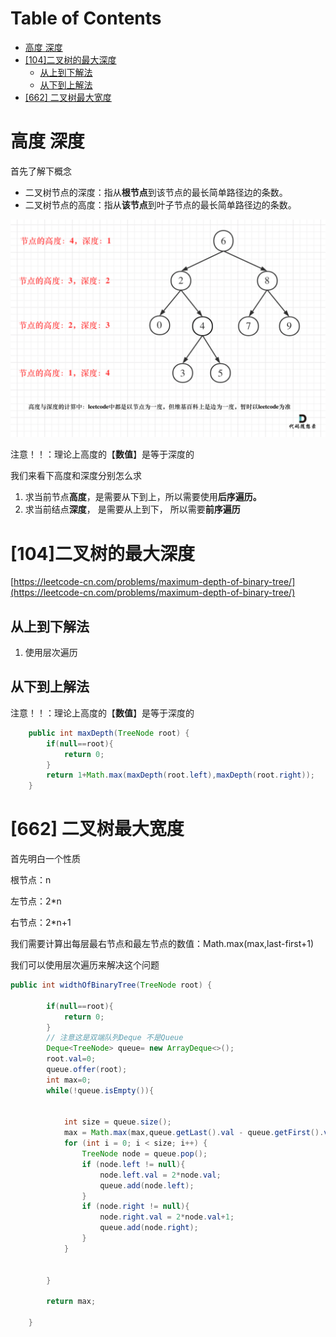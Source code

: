 # Table of Contents

* [高度 深度](#高度-深度)
* [[104]二叉树的最大深度](#104二叉树的最大深度)
  * [从上到下解法](#从上到下解法)
  * [从下到上解法](#从下到上解法)
* [[662] 二叉树最大宽度](#662-二叉树最大宽度)


# 高度 深度

首先了解下概念

- 二叉树节点的深度：指从**根节点**到该节点的最长简单路径边的条数。
- 二叉树节点的高度：指从**该节点**到叶子节点的最长简单路径边的条数。

![](.images/a07f7ea59b1547d5b5bed39a61abd22f.png)



注意！！：理论上高度的【**数值**】是等于深度的



我们来看下高度和深度分别怎么求



1. 求当前节点**高度**，是需要从下到上，所以需要使用**后序遍历。**
2. 求当前结点**深度**， 是需要从上到下， 所以需要**前序遍历** 





# [104]二叉树的最大深度 

[https://leetcode-cn.com/problems/maximum-depth-of-binary-tree/](https://leetcode-cn.com/problems/maximum-depth-of-binary-tree/)


## 从上到下解法

1. 使用层次遍历

## 从下到上解法

注意！！：理论上高度的【**数值**】是等于深度的

```java
    public int maxDepth(TreeNode root) {
        if(null==root){
            return 0;
        }
        return 1+Math.max(maxDepth(root.left),maxDepth(root.right));
    }
```





# [662] 二叉树最大宽度

首先明白一个性质

根节点：n

左节点：2*n

右节点：2*n+1

我们需要计算出每层最右节点和最左节点的数值：Math.max(max,last-first+1)

我们可以使用层次遍历来解决这个问题

```java
public int widthOfBinaryTree(TreeNode root) {

        if(null==root){
            return 0;
        }
		// 注意这是双端队列Deque 不是Queue
        Deque<TreeNode> queue= new ArrayDeque<>();
        root.val=0;
        queue.offer(root);
        int max=0;
        while(!queue.isEmpty()){

        	
            int size = queue.size();
            max = Math.max(max,queue.getLast().val - queue.getFirst().val+1);
            for (int i = 0; i < size; i++) {
                TreeNode node = queue.pop();
                if (node.left != null){
                    node.left.val = 2*node.val;
                    queue.add(node.left);
                }
                if (node.right != null){
                    node.right.val = 2*node.val+1;
                    queue.add(node.right);
                }
            }


        }

        return max;

    }
```

